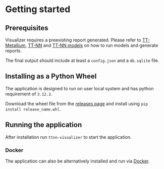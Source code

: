 # Getting started

## Prerequisites

Visualizer requires a preexisting report generated. Please refer to
[TT-Metallium](https://docs.tenstorrent.com/tt-metalium/latest/installing.html),
[TT-NN](https://docs.tenstorrent.com/ttnn/latest/ttnn/get_started.html) and
[TT-NN models](https://docs.tenstorrent.com/ttnn/latest/tt_metal_models/get_started.html#running-an-example-model)
on how to run models and generate reports.

The final output should include at least a `config.json` and a `db.sqlite` file.

## Installing as a Python Wheel

The application is designed to run on user local system and has python requirement of `3.12.3`.

Download the wheel file from the [releases page](https://github.com/tenstorrent/ttnn-visualizer/releases) and install using `pip install release_name.whl`.

## Running the application

After installation run `ttnn-visualizer` to start the application.

### Docker

The application can also be alternatively installed and run via [Docker](./docker.md).

